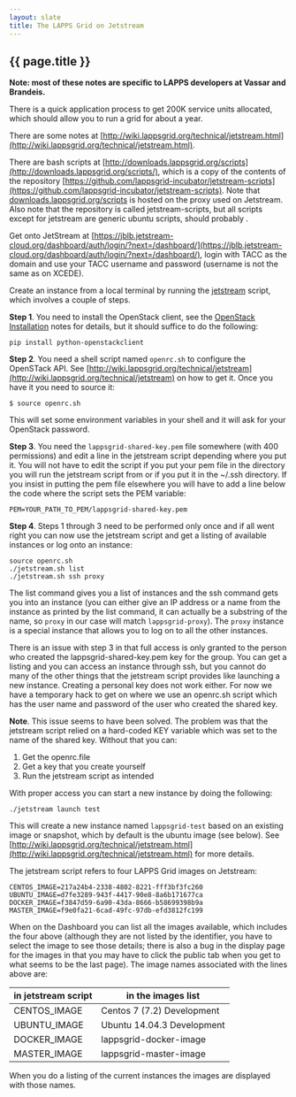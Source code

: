 ```yaml
---
layout: slate
title: The LAPPS Grid on Jetstream
---
```


## {{ page.title }}

**Note: most of these notes are specific to LAPPS developers at Vassar and Brandeis.**

There is a quick application process to get 200K service units allocated, which should allow you to run a grid for about a year.

There are some notes at [http://wiki.lappsgrid.org/technical/jetstream.html](http://wiki.lappsgrid.org/technical/jetstream.html).

There are bash scripts at [http://downloads.lappsgrid.org/scripts](http://downloads.lappsgrid.org/scripts/), which is a copy of the contents of the repository [https://github.com/lappsgrid-incubator/jetstream-scripts](https://github.com/lappsgrid-incubator/jetstream-scripts). Note that [downloads.lappsgrid.org/scripts](downloads.lappsgrid.org/scripts) is hosted on the proxy used on Jetstream. Also note that the repository is called jetstream-scripts, but all scripts except for jetstream are generic ubuntu scripts, should probably .

Get onto JetStream at [https://jblb.jetstream-cloud.org/dashboard/auth/login/?next=/dashboard/](https://jblb.jetstream-cloud.org/dashboard/auth/login/?next=/dashboard/), login with TACC as the domain and use your TACC username and password (username is not the same as on XCEDE). 

Create an instance from a local terminal by running the [jetstream](http://downloads.lappsgrid.org/scripts/jetstream) script, which involves a couple of steps.

**Step 1**. You need to install the OpenStack client, see the [OpenStack Installation](http://docs.openstack.org/user-guide/common/cli-install-openstack-command-line-clients.html) notes for details, but it should suffice to do the following:

```
pip install python-openstackclient
``` 

**Step 2**. You need a shell script named `openrc.sh` to configure the OpenSTack API. See [http://wiki.lappsgrid.org/technical/jetstream](http://wiki.lappsgrid.org/technical/jetstream) on how to get it. Once you have it you need to source it:

```
$ source openrc.sh
```

This will set some environment variables in your shell and it will ask for your OpenStack password. 

**Step 3**. You need the `lappsgrid-shared-key.pem` file somewhere (with 400 permissions) and edit a line in the jetstream script depending where you put it. You will not have to edit the script if you put your pem file in the directory you will run the jetstream script from or if you put it in the ~/.ssh directory. If you insist in putting the pem file elsewhere you will have to add a line below the code where the script sets the PEM variable:

```
PEM=YOUR_PATH_TO_PEM/lappsgrid-shared-key.pem 
```


**Step 4**. Steps 1 through 3 need to be performed only once and if all went right you can now use the jetstream script and get a listing of available instances or log onto an instance:

```
source openrc.sh
./jetstream.sh list
./jetstream.sh ssh proxy
```

The list command gives you a list of instances and the ssh command gets you into an instance (you can either give an IP address or a name from the instance as printed by the list command, it can actually be a substring of the name, so `proxy` in our case will match `lappsgrid-proxy`). The `proxy` instance is a special instance that allows you to log on to all the other instances.

There is an issue with step 3 in that full access is only granted to the person who created the lappsgrid-shared-key.pem key for the group. You can get a listing and you can access an instance through ssh, but you cannot do many of the other things that the jetstream script provides like launching a new instance. Creating a personal key does not work either. For now we have a temporary hack to get on where we use an openrc.sh script which has the user name and password of the user who created the shared key.

**Note**. This issue seems to have been solved. The problem was that the jetstream script relied on a hard-coded KEY variable which was set to the name of the shared key. Without that you can:

1. Get the openrc.file
2. Get a key that you create yourself
3. Run the jetstream script as intended

With proper access you can start a new instance by doing the following:

```
./jetstream launch test
```

This will create a new instance named `lappsgrid-test` based on an existing image or snapshot, which by default is the ubuntu image (see below). See [http://wiki.lappsgrid.org/technical/jetstream.html](http://wiki.lappsgrid.org/technical/jetstream.html) for more details.

The jetstream script refers to four LAPPS Grid images on Jetstream:

```
CENTOS_IMAGE=217a24b4-2338-4802-8221-fff3bf3fc260
UBUNTU_IMAGE=d7fe3289-943f-4417-90e8-8a6b171677ca
DOCKER_IMAGE=f3847d59-6a90-43da-8666-b58699398b9a
MASTER_IMAGE=f9e0fa21-6cad-49fc-97db-efd3812fc199
```

When on the Dashboard you can list all the images available, which includes the four above (although they are not listed by the identifier, you have to select the image to see those details; there is also a bug in the display page for the images in that you may have to click the public tab when you get to what seems to be the last page). The image names associated with the lines above are:

| in jetstream script | in the images list         |
| ------------------- | -------------------------- |
| CENTOS_IMAGE        | Centos 7 (7.2) Development |
| UBUNTU_IMAGE        | Ubuntu 14.04.3 Development |
| DOCKER_IMAGE        | lappsgrid-docker-image     |
| MASTER_IMAGE        | lappsgrid-master-image     |

When you do a listing of the current instances the images are displayed with those names.

